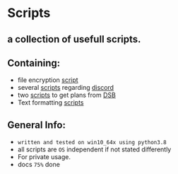 # Scripts
## a collection of usefull scripts.
## Containing:
 - file encryption [script](https://github.com/xNaCly/scripts/tree/master/encrypt)
 - several [scripts](https://github.com/xNaCly/scripts/tree/master/discord) regarding [discord](https://discordapp.com/company)
 - two [scripts](https://github.com/xNaCly/scripts/tree/master/dsb) to get plans from [DSB](https://digitales-schwarzes-brett.de/)
 - Text formatting [scripts](https://github.com/xNaCly/scripts/tree/master/Text%20Formatting)

## General Info:

- `written and tested on win10_64x using python3.8`<br>
- all scripts are `OS` independent if not stated differently
  <br>
- For private usage.
- docs `75%` done
